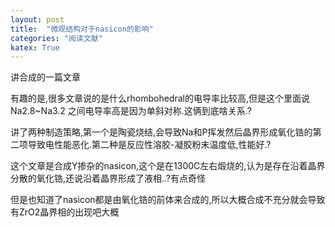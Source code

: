 ```yaml
---
layout: post
title:  "微观结构对于nasicon的影响"
categories: "阅读文献"
katex: True
---
```

讲合成的一篇文章

有趣的是,很多文章说的是什么rhombohedral的电导率比较高,但是这个里面说Na2.8~Na3.2 之间电导率高是因为单斜对称.这俩到底啥关系.?

讲了两种制造策略,第一个是陶瓷烧结,会导致Na和P挥发然后晶界形成氧化锆的第二项导致电性能恶化.第二种是反应性溶胶-凝胶粉末温度低,性能好.?

这个文章是合成Y掺杂的nasicon,这个是在1300C左右煅烧的,认为是存在沿着晶界分散的氧化锆,还说沿着晶界形成了液相..?有点奇怪

但是也知道了nasicon都是由氧化锆的前体来合成的,所以大概合成不充分就会导致有ZrO2晶界相的出现吧大概